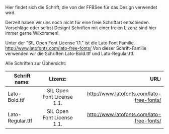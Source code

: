 Hier findet sich die Schrift, die von der FFBSee für das Design verwendet wird.

Derzeit haben wir uns noch nicht für eine freie Schriftart entschieden.
Vorschläge oder selbst Designt Schriften mit einer freien Lizenz sind hier immer gerne Wilkommen!

Unter der "SIL Open Font License 1.1." ist die Lato Font Familie. 
http://www.latofonts.com/lato-free-fonts/
Von dieser Schrift-Familie verwenden wir die Schriften Lato-Bold.ttf und Lato-Regular.ttf.

Alle Schriften zur Übhersicht:

| Schrift name:     | Lizenz:                    | URL:                                      |
| ----------------- |:--------------------------:| -----------------------------------------:|
| Lato-Bold.ttf     | SIL Open Font License 1.1. | http://www.latofonts.com/lato-free-fonts/ |
| Lato-Regular.ttf  | SIL Open Font License 1.1. | http://www.latofonts.com/lato-free-fonts/ |


